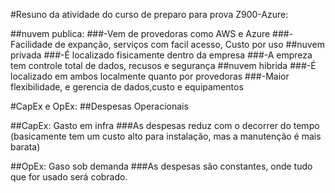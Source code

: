 #Resuno da atividade do curso de preparo para prova Z900-Azure:

##nuvem publica:
	###-Vem de provedoras como AWS e Azure
	###-Facilidade de expanção, serviços com facil acesso, Custo por uso
##nuvem privada
	###-É localizado fisicamente dentro da empresa
	###-A empreza tem controle total de dados, recusos e segurança
##nuvem hibrida
	###-É localizado em ambos localmente quanto por provedoras
	###-Maior flexibilidade, e gerencia de dados,custo e equipamentos

#CapEx e OpEx:
##Despesas Operacionais

##CapEx: Gasto em infra
  ###As despesas reduz com o decorrer do tempo (basicamente tem um custo alto para instalação, mas a manutenção é mais barata)

##OpEx: Gaso sob demanda
  ###As despesas são constantes, onde tudo que for usado será cobrado.
